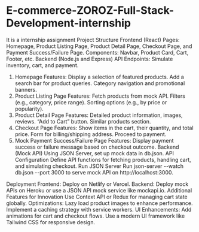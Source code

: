 # E-commerce-ZOROZ-Full-Stack-Development-internship
It is a internship assignment
Project Structure
Frontend (React)
Pages: Homepage, Product Listing Page, Product Detail Page, Checkout Page, and Payment Success/Failure Page.
Components: Navbar, Product Card, Cart, Footer, etc.
Backend (Node.js and Express)
API Endpoints: Simulate inventory, cart, and payment.
1. Homepage
Features:
Display a selection of featured products.
Add a search bar for product queries.
Category navigation and promotional banners.
2. Product Listing Page
Features:
Fetch products from mock API.
Filters (e.g., category, price range).
Sorting options (e.g., by price or popularity).
3. Product Detail Page
Features:
Detailed product information, images, reviews.
“Add to Cart” button.
Similar products section.
4. Checkout Page
Features:
Show items in the cart, their quantity, and total price.
Form for billing/shipping address.
Proceed to payment.
5. Mock Payment Success/Failure Page
Features:
Display payment success or failure message based on checkout outcome.
Backend (Mock API)
Using JSON Server, set up mock data in db.json.
API Configuration
Define API functions for fetching products, handling cart, and simulating checkout.
Run JSON Server
Run json-server --watch db.json --port 3000 to serve mock API on http://localhost:3000.

Deployment
Frontend: Deploy on Netlify or Vercel.
Backend: Deploy mock APIs on Heroku or use a JSON API mock service like mockapi.io.
Additional Features for Innovation
Use Context API or Redux for managing cart state globally.
Optimizations:
Lazy load product images to enhance performance.
Implement a caching strategy with service workers.
UI Enhancements:
Add animations for cart and checkout flows.
Use a modern UI framework like Tailwind CSS for responsive design.

